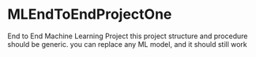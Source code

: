 # MLEndToEndProjectOne
End to End Machine Learning Project
this project structure and procedure should be generic. you can replace any ML model, and it should still work
